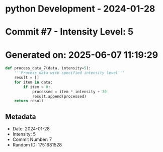 ﻿# python Development - 2024-01-28
# Commit #7 - Intensity Level: 5
# Generated on: 2025-06-07 11:19:29
```python
def process_data_7(data, intensity=5):
    '''Process data with specified intensity level'''
    result = []
    for item in data:
        if item > 0:
            processed = item * intensity + 30
            result.append(processed)
    return result
```
## Metadata
- Date: 2024-01-28
- Intensity: 5
- Commit Number: 7
- Random ID: 1751681528
